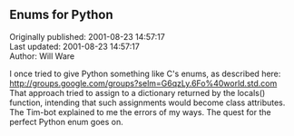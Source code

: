 ## Enums for Python  
Originally published: 2001-08-23 14:57:17  
Last updated: 2001-08-23 14:57:17  
Author: Will Ware  
  
I once tried to give Python something like C's enums, as described
here: http://groups.google.com/groups?selm=G6qzLy.6Fo%40world.std.com
That approach tried to assign to a dictionary returned by the locals()
function, intending that such assignments would become class attributes.
The Tim-bot explained to me the errors of my ways. The quest for the
perfect Python enum goes on.